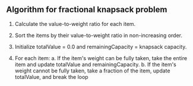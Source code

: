 ## Algorithm for fractional knapsack problem

1. Calculate the value-to-weight ratio for each item.

2. Sort the items by their value-to-weight ratio in non-increasing order.

3. Initialize totalValue = 0.0 and remainingCapacity = knapsack capacity.

4. For each item:
   a. If the item's weight can be fully taken, take the entire item and update totalValue and remainingCapacity.
   b. If the item's weight cannot be fully taken, take a fraction of the item, update totalValue, and break the loop

